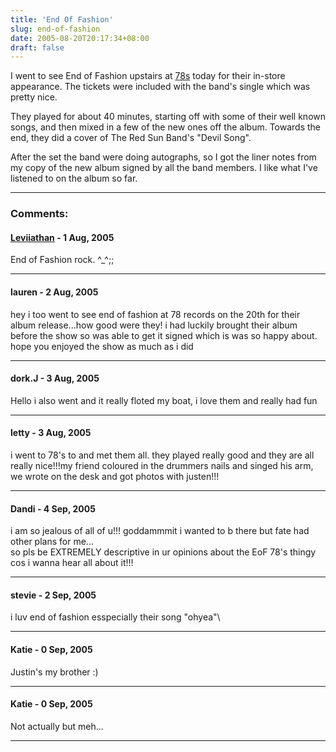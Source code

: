 ```yaml
---
title: 'End Of Fashion'
slug: end-of-fashion
date: 2005-08-20T20:17:34+08:00
draft: false
---
```


I went to see End of Fashion upstairs at [78s](www.78records.com.au)
today for their in-store appearance. The tickets were included with the
band\'s single which was pretty nice.

They played for about 40 minutes, starting off with some of their well
known songs, and then mixed in a few of the new ones off the album.
Towards the end, they did a cover of The Red Sun Band\'s \"Devil Song\".

After the set the band were doing autographs, so I got the liner notes
from my copy of the new album signed by all the band members. I like
what I\'ve listened to on the album so far.

---
### Comments:
#### [Leviiathan](http://ap4u2d.thewhiteferret.com) - <time datetime="2005-08-22 21:48:05">1 Aug, 2005</time>

End of Fashion rock. \^\_\^;;

---
#### lauren - <time datetime="2005-08-23 00:11:57">2 Aug, 2005</time>

hey i too went to see end of fashion at 78 records on the 20th for their
album release\...how good were they! i had luckily brought their album
before the show so was able to get it signed which is was so happy
about. hope you enjoyed the show as much as i did

---
#### dork.J - <time datetime="2005-08-24 14:54:44">3 Aug, 2005</time>

Hello i also went and it really floted my boat, i love them and really
had fun

---
#### letty - <time datetime="2005-08-24 14:58:15">3 Aug, 2005</time>

i went to 78\'s to and met them all. they played really good and they
are all really nice!!!my friend coloured in the drummers nails and
singed his arm, we wrote on the desk and got photos with justen!!!

---
#### Dandi - <time datetime="2005-09-01 09:54:41">4 Sep, 2005</time>

i am so jealous of all of u!!! goddammmit i wanted to b there but fate
had other plans for me\...\
so pls be EXTREMELY descriptive in ur opinions about the EoF 78\'s
thingy cos i wanna hear all about it!!!

---
#### stevie - <time datetime="2005-09-06 10:28:51">2 Sep, 2005</time>

i luv end of fashion esspecially their song \"ohyea\"\

---
#### Katie - <time datetime="2005-09-11 20:28:59">0 Sep, 2005</time>

Justin\'s my brother :)

---
#### Katie - <time datetime="2005-09-11 20:30:56">0 Sep, 2005</time>

Not actually but meh\...

---
